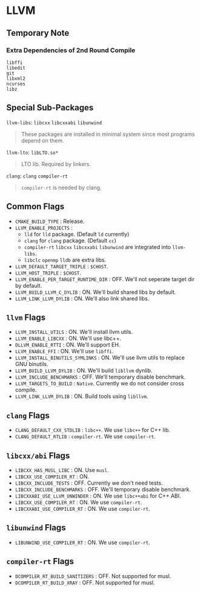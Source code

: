 # LLVM

## Temporary Note

###  Extra Dependencies of 2nd Round Compile

```
libffi
libedit
git
libxml2
ncurses
libz
```

## Special Sub-Packages

`llvm-libs`: `libcxx` `libcxxabi` `libunwind`
> These packages are installed in minimal system since most programs depend on them.

`llvm-lto`: `libLTO.so*`
> LTO lib. Required by linkers.

`clang`: `clang` `compiler-rt`
> `compiler-rt` is needed by clang.

## Common Flags

- `CMAKE_BUILD_TYPE` : Release.
- `LLVM_ENABLE_PROJECTS` :
  - `lld` for `lld` package. (Default `ld` currently)
  - `clang` for `clang` package. (Default `cc`)
  - `compiler-rt` `libcxx` `libcxxabi` `libunwind` are integrated into `llvm-libs`.
  - `libclc` `openmp` `lldb` are extra libs.
- `LLVM_DEFAULT_TARGET_TRIPLE` : `$CHOST`.
- `LLVM_HOST_TRIPLE` : `$CHOST`.
- `LLVM_ENABLE_PER_TARGET_RUNTIME_DIR` : OFF. We'll not seperate target dir by default.
- `LLVM_BUILD_LLVM_C_DYLIB` : ON. We'll build shared libs by default.
- `LLVM_LINK_LLVM_DYLIB` : ON. We'll also link shared libs.

## `llvm` Flags

- `LLVM_INSTALL_UTILS` : ON. We'll install llvm utils.
- `LLVM_ENABLE_LIBCXX` : ON. We'll use libc++.
- `DLLVM_ENABLE_RTTI` : ON. We'll support EH.
- `LLVM_ENABLE_FFI` : ON. We'll use `libffi`.
- `LLVM_INSTALL_BINUTILS_SYMLINKS` : ON. We'll use llvm utils to replace GNU binutils.
- `LLVM_BUILD_LLVM_DYLIB` : ON. We'll build `libllvm` dynlib.
- `LLVM_INCLUDE_BENCHMARKS` : OFF. We'll temporary disable benchmark.
- `LLVM_TARGETS_TO_BUILD` : `Native`. Currently we do not consider cross compile.
- `LLVM_LINK_LLVM_DYLIB` : ON. Build tools using `libllvm`.

## `clang` Flags

- `CLANG_DEFAULT_CXX_STDLIB` : `libc++`. We use `libc++` for C++ lib.
- `CLANG_DEFAULT_RTLIB` : `compiler-rt`. We use `compiler-rt`.

## `libcxx/abi` Flags

- `LIBCXX_HAS_MUSL_LIBC` : ON. Use `musl`.
- `LIBCXX_USE_COMPILER_RT` : ON. 
- `LIBCXX_INCLUDE_TESTS` : OFF. Currently we don't need tests.
- `LIBCXX_INCLUDE_BENCHMARKS` : OFF. We'll temporary disable benchmark.
- `LIBCXXABI_USE_LLVM_UNWINDER` : ON. We use `libc++abi` for C++ ABI.
- `LIBCXX_USE_COMPILER_RT` : ON. We use `compiler-rt`.
- `LIBCXXABI_USE_COMPILER_RT` : ON. We use `compiler-rt`.

## `libunwind` Flags

- `LIBUNWIND_USE_COMPILER_RT` : ON. We use `compiler-rt`.

## `compiler-rt` Flags

- `DCOMPILER_RT_BUILD_SANITIZERS` : OFF. Not supported for musl.
- `DCOMPILER_RT_BUILD_XRAY` : OFF. Not supported for musl.